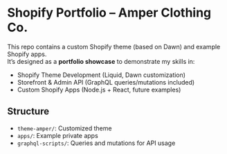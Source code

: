 # Shopify Portfolio – Amper Clothing Co.

This repo contains a custom Shopify theme (based on Dawn) and example Shopify apps.  
It’s designed as a **portfolio showcase** to demonstrate my skills in:

- Shopify Theme Development (Liquid, Dawn customization)
- Storefront & Admin API (GraphQL queries/mutations included)
- Custom Shopify Apps (Node.js + React, future examples)

## Structure
- `theme-amper/`: Customized theme
- `apps/`: Example private apps
- `graphql-scripts/`: Queries and mutations for API usage
